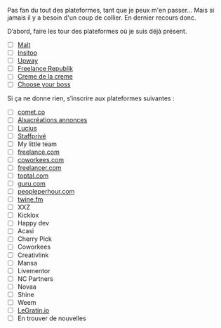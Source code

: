 Pas fan du tout des plateformes, tant que je peux m'en passer... Mais si jamais il y a besoin d'un coup de collier. En dernier recours donc.

D’abord, faire les tour des plateformes où je suis déjà présent.

- [ ] [Malt](https://www.malt.fr/profile/thibaudduthoit)
- [ ] [Insitoo](https://insitoo.com/)
- [ ] [Upway](https://www.upway.io/fr/freelance/dashboard)
- [ ] [Freelance Republik](https://www.freelancerepublik.com/dashboard)
- [ ] [Creme de la creme](https://freelancer.cremedelacreme.io/missions)
- [ ] [Choose your boss](https://www.chooseyourboss.com/offres/emploi-it)

Si ça ne donne rien, s’inscrire aux plateformes suivantes :

-   [ ] [comet.co](http://comet.co/)
-   [ ] [Alsacréations annonces](https://emploi.alsacreations.com/?action=q&g_type=offres&teletravail=1&q=front&region=)
-   [ ] [Lucius](https://lucius.fr/)
-   [ ] [Staffprivé](https://www.staffman.fr/freelance/)
-   [ ] My little team
-   [ ] [freelance.com](http://freelance.com/)
-   [ ] [coworkees.com](http://coworkees.com/)
-   [ ] [freelancer.com](http://freelancer.com/)
-   [ ] [toptal.com](http://toptal.com/)
-   [ ] [guru.com](http://guru.com/)
-   [ ] [peopleperhour.com](http://peopleperhour.com/)
-   [ ] [twine.fm](http://twine.fm/)
-   [ ] XXZ
-   [ ] Kicklox
-   [ ] Happy dev
-   [ ] Acasi
-   [ ] Cherry Pick
-   [ ] Coworkees
-   [ ] Creativlink
-   [ ] Mansa
-   [ ] Livementor
-   [ ] NC Partners
-   [ ] Novaa
-   [ ] Shine
-   [ ] Weem
-   [ ] [LeGratin.io](http://LeGratin.io)
-   [ ] En trouver de nouvelles